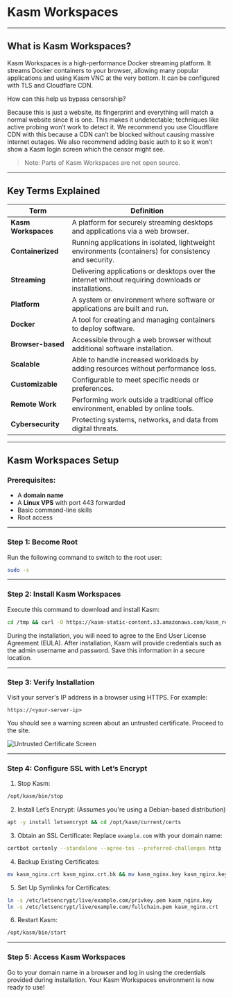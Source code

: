 # Kasm Workspaces

---

## **What is Kasm Workspaces?**

Kasm Workspaces is a high-performance Docker streaming platform. It streams Docker containers to your browser, allowing many popular applications and using Kasm VNC at the very bottom. It can be configured with TLS and Cloudflare CDN.

How can this help us bypass censorship?

Because this is just a website, its fingerprint and everything will match a normal website since it is one. This makes it undetectable; techniques like active probing won’t work to detect it. We recommend you use Cloudflare CDN with this because a CDN can’t be blocked without causing massive internet outages. We also recommend adding basic auth to it so it won’t show a Kasm login screen which the censor might see.

> Note: Parts of Kasm Workspaces are not open source.

---

## **Key Terms Explained**

| **Term**            | **Definition**                                                                                        |
| ------------------- | ----------------------------------------------------------------------------------------------------- |
| **Kasm Workspaces** | A platform for securely streaming desktops and applications via a web browser.                        |
| **Containerized**   | Running applications in isolated, lightweight environments (containers) for consistency and security. |
| **Streaming**       | Delivering applications or desktops over the internet without requiring downloads or installations.   |
| **Platform**        | A system or environment where software or applications are built and run.                             |
| **Docker**          | A tool for creating and managing containers to deploy software.                                       |
| **Browser-based**   | Accessible through a web browser without additional software installation.                            |
| **Scalable**        | Able to handle increased workloads by adding resources without performance loss.                      |
| **Customizable**    | Configurable to meet specific needs or preferences.                                                   |
| **Remote Work**     | Performing work outside a traditional office environment, enabled by online tools.                    |
| **Cybersecurity**   | Protecting systems, networks, and data from digital threats.                                          |

---

## **Kasm Workspaces Setup**

### Prerequisites:

* A **domain name**
* A **Linux VPS** with port 443 forwarded
* Basic command-line skills
* Root access

---

### **Step 1: Become Root**

Run the following command to switch to the root user:

```bash
sudo -s
```

---

### **Step 2: Install Kasm Workspaces**

Execute this command to download and install Kasm:

```bash
cd /tmp && curl -O https://kasm-static-content.s3.amazonaws.com/kasm_release_1.13.1.421524.tar.gz && tar -xf kasm_release_1.13.1.421524.tar.gz && bash kasm_release/install.sh
```

During the installation, you will need to agree to the End User License Agreement (EULA). After installation, Kasm will provide credentials such as the admin username and password. Save this information in a secure location.

---

### **Step 3: Verify Installation**

Visit your server's IP address in a browser using HTTPS. For example:

```
https://<your-server-ip>
```

You should see a warning screen about an untrusted certificate. Proceed to the site.

![Untrusted Certificate Screen](https://i.ibb.co/VJcDBBj/image.png)

---

### **Step 4: Configure SSL with Let’s Encrypt**

1. Stop Kasm:

```bash
/opt/kasm/bin/stop
```

2. Install Let’s Encrypt:
   (Assumes you're using a Debian-based distribution)

```bash
apt -y install letsencrypt && cd /opt/kasm/current/certs
```

3. Obtain an SSL Certificate:
   Replace `example.com` with your domain name:

```bash
certbot certonly --standalone --agree-tos --preferred-challenges http -d example.com
```

4. Backup Existing Certificates:

```bash
mv kasm_nginx.crt kasm_nginx.crt.bk && mv kasm_nginx.key kasm_nginx.key.bk
```

5. Set Up Symlinks for Certificates:

```bash
ln -s /etc/letsencrypt/live/example.com/privkey.pem kasm_nginx.key
ln -s /etc/letsencrypt/live/example.com/fullchain.pem kasm_nginx.crt
```

6. Restart Kasm:

```bash
/opt/kasm/bin/start
```

---

### **Step 5: Access Kasm Workspaces**

Go to your domain name in a browser and log in using the credentials provided during installation. Your Kasm Workspaces environment is now ready to use!
